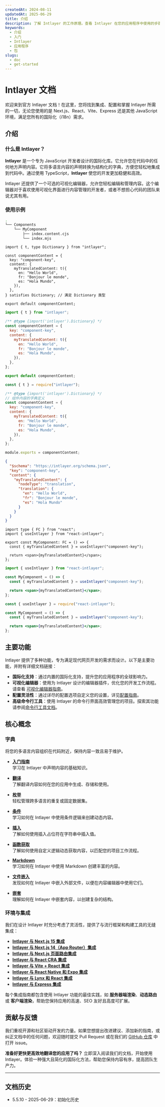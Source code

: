 ```yaml
---
createdAt: 2024-08-11
updatedAt: 2025-06-29
title: 介绍
description: 了解 Intlayer 的工作原理。查看 Intlayer 在您的应用程序中使用的步骤。了解不同包的功能。
keywords:
  - 介绍
  - 入门
  - Intlayer
  - 应用程序
  - 包
slugs:
  - doc
  - get-started
---
```


# Intlayer 文档

欢迎来到官方 Intlayer 文档！在这里，您将找到集成、配置和掌握 Intlayer 所需的一切，无论您使用的是 Next.js、React、Vite、Express 还是其他 JavaScript 环境，满足您所有的国际化（i18n）需求。

## 介绍

### 什么是 Intlayer？

**Intlayer** 是一个专为 JavaScript 开发者设计的国际化库。它允许您在代码中的任何地方声明内容。它将多语言内容的声明转换为结构化的字典，方便您轻松地集成到代码中。通过使用 TypeScript，**Intlayer** 使您的开发更加稳健和高效。

Intlayer 还提供了一个可选的可视化编辑器，允许您轻松编辑和管理内容。这个编辑器对于喜欢使用可视化界面进行内容管理的开发者，或者不想担心代码的团队来说尤其有用。

### 使用示例

```bash
.
└── Components
    └── MyComponent
        ├── index.content.cjs
        └── index.mjs
```

```tsx fileName="src/components/MyComponent/index.content.ts" contentDeclarationFormat="typescript"
import { t, type Dictionary } from "intlayer";

const componentContent = {
  key: "component-key",
  content: {
    myTranslatedContent: t({
      en: "Hello World",
      fr: "Bonjour le monde",
      es: "Hola Mundo",
    }),
  },
} satisfies Dictionary; // 满足 Dictionary 类型

export default componentContent;
```

```javascript fileName="src/components/MyComponent/index.content.mjs" contentDeclarationFormat="esm"
import { t } from "intlayer";

/** @type {import('intlayer').Dictionary} */
const componentContent = {
  key: "component-key",
  content: {
    myTranslatedContent: t({
      en: "Hello World",
      fr: "Bonjour le monde",
      es: "Hola Mundo",
    }),
  },
};

export default componentContent;
```

```javascript fileName="src/components/MyComponent/index.content.cjs" contentDeclarationFormat="commonjs"
const { t } = require("intlayer");

/** @type {import('intlayer').Dictionary} */
// 组件内容的字典定义
const componentContent = {
  key: "component-key",
  content: {
    myTranslatedContent: t({
      en: "Hello World",
      fr: "Bonjour le monde",
      es: "Hola Mundo",
    }),
  },
};

module.exports = componentContent;
```

```json fileName="src/components/MyComponent/index.content.json" contentDeclarationFormat="json"
{
  "$schema": "https://intlayer.org/schema.json",
  "key": "component-key",
  "content": {
    "myTranslatedContent": {
      "nodeType": "translation",
      "translation": {
        "en": "Hello World",
        "fr": "Bonjour le monde",
        "es": "Hola Mundo"
      }
    }
  }
}
```

```tsx fileName="src/components/MyComponent/index.tsx" codeFormat="typescript"
import type { FC } from "react";
import { useIntlayer } from "react-intlayer";

export const MyComponent: FC = () => {
  const { myTranslatedContent } = useIntlayer("component-key");

  return <span>{myTranslatedContent}</span>;
};
```

```jsx fileName="src/components/MyComponent/index.mjx" codeFormat="esm"
import { useIntlayer } from "react-intlayer";

const MyComponent = () => {
  const { myTranslatedContent } = useIntlayer("component-key");

  return <span>{myTranslatedContent}</span>;
};
```

```jsx fileName="src/components/MyComponent/index.csx" codeFormat="commonjs"
const { useIntlayer } = require("react-intlayer");

const MyComponent = () => {
  const { myTranslatedContent } = useIntlayer("component-key");

  return <span>{myTranslatedContent}</span>;
};
```

## 主要功能

Intlayer 提供了多种功能，专为满足现代网页开发的需求而设计。以下是主要功能，并附有详细文档链接：

- **国际化支持**：通过内置的国际化支持，提升您的应用程序的全球影响力。
- **可视化编辑器**：使用为 Intlayer 设计的编辑器插件，优化您的开发工作流程。请查看 [可视化编辑器指南](https://github.com/aymericzip/intlayer/blob/main/docs/docs/zh/intlayer_visual_editor.md)。
- **配置灵活性**：通过详尽的配置选项自定义您的设置，详见[配置指南](https://github.com/aymericzip/intlayer/blob/main/docs/docs/zh/configuration.md)。
- **高级命令行工具**：使用 Intlayer 的命令行界面高效管理您的项目。探索其功能请参阅[命令行工具文档](https://github.com/aymericzip/intlayer/blob/main/docs/docs/zh/intlayer_cli.md)。

## 核心概念

### 字典

将您的多语言内容组织在代码附近，保持内容一致且易于维护。

- **[入门指南](https://github.com/aymericzip/intlayer/blob/main/docs/docs/zh/dictionary/get_started.md)**  
  学习在 Intlayer 中声明内容的基础知识。

- **[翻译](https://github.com/aymericzip/intlayer/blob/main/docs/docs/zh/dictionary/translation.md)**  
  了解翻译内容如何在您的应用中生成、存储和使用。

- **[枚举](https://github.com/aymericzip/intlayer/blob/main/docs/docs/zh/dictionary/enumeration.md)**  
  轻松管理跨多语言的重复或固定数据集。

- **[条件](https://github.com/aymericzip/intlayer/blob/main/docs/docs/zh/dictionary/conditional.md)**  
  学习如何在 Intlayer 中使用条件逻辑来创建动态内容。

- **[插入](https://github.com/aymericzip/intlayer/blob/main/docs/docs/zh/dictionary/insertion.md)**  
  了解如何使用插入占位符在字符串中插入值。

- **[函数获取](https://github.com/aymericzip/intlayer/blob/main/docs/docs/zh/dictionary/function_fetching.md)**  
  了解如何使用自定义逻辑动态获取内容，以匹配您的项目工作流程。

- **[Markdown](https://github.com/aymericzip/intlayer/blob/main/docs/docs/zh/dictionary/markdown.md)**  
  学习如何在 Intlayer 中使用 Markdown 创建丰富的内容。

- **[文件嵌入](https://github.com/aymericzip/intlayer/blob/main/docs/docs/zh/dictionary/file_embeddings.md)**  
  发现如何在 Intlayer 中嵌入外部文件，以便在内容编辑器中使用它们。

- **[嵌套](https://github.com/aymericzip/intlayer/blob/main/docs/docs/zh/dictionary/nesting.md)**  
  理解如何在 Intlayer 中嵌套内容，以创建复杂的结构。

### 环境与集成

我们在设计 Intlayer 时充分考虑了灵活性，提供了与流行框架和构建工具的无缝集成：

- **[Intlayer 与 Next.js 15 集成](https://github.com/aymericzip/intlayer/blob/main/docs/docs/zh/intlayer_with_nextjs_15.md)**
- **[Intlayer 与 Next.js 14（App Router）集成](https://github.com/aymericzip/intlayer/blob/main/docs/docs/zh/intlayer_with_nextjs_14.md)**
- **[Intlayer 与 Next.js 页面路由集成](https://github.com/aymericzip/intlayer/blob/main/docs/docs/zh/intlayer_with_nextjs_page_router.md)**
- **[Intlayer 与 React CRA 集成](https://github.com/aymericzip/intlayer/blob/main/docs/docs/zh/intlayer_with_create_react_app.md)**
- **[Intlayer 与 Vite + React 集成](https://github.com/aymericzip/intlayer/blob/main/docs/docs/zh/intlayer_with_vite+react.md)**
- **[Intlayer 与 React Native 和 Expo 集成](https://github.com/aymericzip/intlayer/blob/main/docs/docs/zh/intlayer_with_react_native+expo.md)**
- **[Intlayer 与 Lynx 和 React 集成](https://github.com/aymericzip/intlayer/blob/main/docs/docs/zh/intlayer_with_lynx+react.md)**
- **[Intlayer 与 Express 集成](https://github.com/aymericzip/intlayer/blob/main/docs/docs/zh/intlayer_with_express.md)**

每个集成指南都包含使用 Intlayer 功能的最佳实践，如 **服务器端渲染**、**动态路由** 或 **客户端渲染**，帮助您保持应用的高速、SEO 友好且高度可扩展。

## 贡献与反馈

我们重视开源和社区驱动开发的力量。如果您想提出改进建议、添加新的指南，或纠正文档中的任何问题，欢迎随时提交 Pull Request 或在我们的 [GitHub 仓库](https://github.com/aymericzip/intlayer/blob/main/docs/docs/zh) 中打开 issue。

**准备好更快更高效地翻译您的应用了吗？** 立即深入阅读我们的文档，开始使用 Intlayer。体验一种强大且简化的国际化方法，帮助您保持内容有序，提高团队生产力。

---

## 文档历史

- 5.5.10 - 2025-06-29：初始化历史
